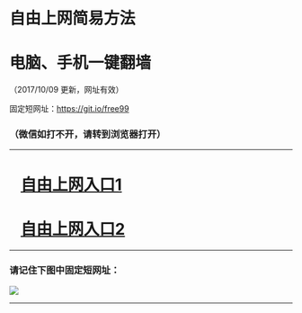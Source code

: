 ﻿# 自由上网简易方法

# 电脑、手机一键翻墙

（2017/10/09 更新，网址有效）

固定短网址：https://git.io/free99

### （微信如打不开，请转到浏览器打开）


***





# &nbsp;&nbsp; <a href="http://ft3123217394.fwq-tz-1001.info/fwqtz01.html?t=100900126514 " target="_blank">自由上网入口1</a>
# &nbsp;&nbsp; <a href="http://ft1266214965.fwq-tz-1002.info/fwqtz02.html?t=100900125670 " target="_blank">自由上网入口2</a>
***

### 请记住下图中固定短网址：

<img src="https://s3-us-west-2.amazonaws.com/fwq-1001/yjfq-20170905okok.png" /> 


***

